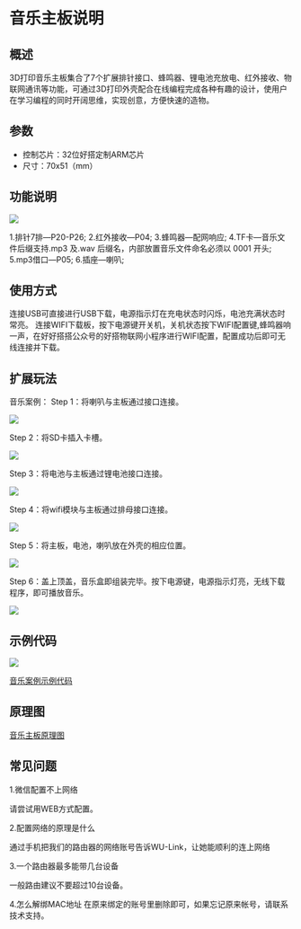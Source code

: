 # 音乐主板说明   

## 概述
3D打印音乐主板集合了7个扩展排针接口、蜂鸣器、锂电池充放电、红外接收、物联网通讯等功能，可通过3D打印外壳配合在线编程完成各种有趣的设计，使用户在学习编程的同时开阔思维，实现创意，方便快速的造物。 

## 参数
- 控制芯片：32位好搭定制ARM芯片 
- 尺寸：70x51（mm）

## 功能说明

![](./images/音乐主板接口介绍.png)

1.排针7排—P20-P26;
2.红外接收—P04;
3.蜂鸣器—配网响应;
4.TF卡—音乐文件后缀支持.mp3 及.wav 后缀名，内部放置音乐文件命名必须以 0001 开头;
5.mp3借口—P05;
6.插座—喇叭;

## 使用方式
连接USB可直接进行USB下载，电源指示灯在充电状态时闪烁，电池充满状态时常亮。
连接WIFI下载板，按下电源键开关机，关机状态按下WIFI配置键,蜂鸣器响一声，在好好搭搭公众号的好搭物联网小程序进行WIFI配置，配置成功后即可无线连接并下载。

## 扩展玩法
音乐案例：
Step 1：将喇叭与主板通过接口连接。

![](./images/音乐-1.png)

Step 2：将SD卡插入卡槽。

![](./images/音乐-2.png)

Step 3：将电池与主板通过锂电池接口连接。

![](./images/音乐-3.png)

Step 4：将wifi模块与主板通过排母接口连接。

![](./images/音乐-4.png)

Step 5：将主板，电池，喇叭放在外壳的相应位置。

![](./images/音乐-5.png)

Step 6：盖上顶盖，音乐盒即组装完毕。按下电源键，电源指示灯亮，无线下载程序，即可播放音乐。

![](./images/音乐-6.png)

## 示例代码

![](./images/音乐-7.png)

[音乐案例示例代码](http://www.haohaodada.com/wulink-nano/index.php?id=5698)

## 原理图

[音乐主板原理图]()

## 常见问题
1.微信配置不上网络

请尝试用WEB方式配置。

2.配置网络的原理是什么

通过手机把我们的路由器的网络账号告诉WU-Link，让她能顺利的连上网络

3.一个路由器最多能带几台设备

一般路由建议不要超过10台设备。

4.怎么解绑MAC地址
在原来绑定的账号里删除即可，如果忘记原来帐号，请联系技术支持。